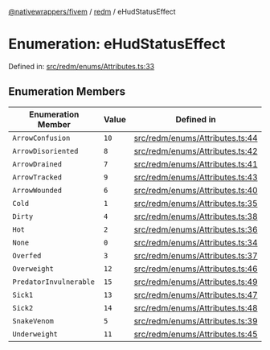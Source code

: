 [@nativewrappers/fivem](../../README.md) / [redm](../README.md) / eHudStatusEffect

# Enumeration: eHudStatusEffect

Defined in: [src/redm/enums/Attributes.ts:33](https://github.com/nativewrappers/nativewrappers/blob/c6ab47d1014f341bb58fccc9d519ceb48157a741/src/redm/enums/Attributes.ts#L33)

## Enumeration Members

| Enumeration Member | Value | Defined in |
| ------ | ------ | ------ |
| <a id="arrowconfusion"></a> `ArrowConfusion` | `10` | [src/redm/enums/Attributes.ts:44](https://github.com/nativewrappers/nativewrappers/blob/c6ab47d1014f341bb58fccc9d519ceb48157a741/src/redm/enums/Attributes.ts#L44) |
| <a id="arrowdisoriented"></a> `ArrowDisoriented` | `8` | [src/redm/enums/Attributes.ts:42](https://github.com/nativewrappers/nativewrappers/blob/c6ab47d1014f341bb58fccc9d519ceb48157a741/src/redm/enums/Attributes.ts#L42) |
| <a id="arrowdrained"></a> `ArrowDrained` | `7` | [src/redm/enums/Attributes.ts:41](https://github.com/nativewrappers/nativewrappers/blob/c6ab47d1014f341bb58fccc9d519ceb48157a741/src/redm/enums/Attributes.ts#L41) |
| <a id="arrowtracked"></a> `ArrowTracked` | `9` | [src/redm/enums/Attributes.ts:43](https://github.com/nativewrappers/nativewrappers/blob/c6ab47d1014f341bb58fccc9d519ceb48157a741/src/redm/enums/Attributes.ts#L43) |
| <a id="arrowwounded"></a> `ArrowWounded` | `6` | [src/redm/enums/Attributes.ts:40](https://github.com/nativewrappers/nativewrappers/blob/c6ab47d1014f341bb58fccc9d519ceb48157a741/src/redm/enums/Attributes.ts#L40) |
| <a id="cold"></a> `Cold` | `1` | [src/redm/enums/Attributes.ts:35](https://github.com/nativewrappers/nativewrappers/blob/c6ab47d1014f341bb58fccc9d519ceb48157a741/src/redm/enums/Attributes.ts#L35) |
| <a id="dirty"></a> `Dirty` | `4` | [src/redm/enums/Attributes.ts:38](https://github.com/nativewrappers/nativewrappers/blob/c6ab47d1014f341bb58fccc9d519ceb48157a741/src/redm/enums/Attributes.ts#L38) |
| <a id="hot"></a> `Hot` | `2` | [src/redm/enums/Attributes.ts:36](https://github.com/nativewrappers/nativewrappers/blob/c6ab47d1014f341bb58fccc9d519ceb48157a741/src/redm/enums/Attributes.ts#L36) |
| <a id="none"></a> `None` | `0` | [src/redm/enums/Attributes.ts:34](https://github.com/nativewrappers/nativewrappers/blob/c6ab47d1014f341bb58fccc9d519ceb48157a741/src/redm/enums/Attributes.ts#L34) |
| <a id="overfed"></a> `Overfed` | `3` | [src/redm/enums/Attributes.ts:37](https://github.com/nativewrappers/nativewrappers/blob/c6ab47d1014f341bb58fccc9d519ceb48157a741/src/redm/enums/Attributes.ts#L37) |
| <a id="overweight"></a> `Overweight` | `12` | [src/redm/enums/Attributes.ts:46](https://github.com/nativewrappers/nativewrappers/blob/c6ab47d1014f341bb58fccc9d519ceb48157a741/src/redm/enums/Attributes.ts#L46) |
| <a id="predatorinvulnerable"></a> `PredatorInvulnerable` | `15` | [src/redm/enums/Attributes.ts:49](https://github.com/nativewrappers/nativewrappers/blob/c6ab47d1014f341bb58fccc9d519ceb48157a741/src/redm/enums/Attributes.ts#L49) |
| <a id="sick1"></a> `Sick1` | `13` | [src/redm/enums/Attributes.ts:47](https://github.com/nativewrappers/nativewrappers/blob/c6ab47d1014f341bb58fccc9d519ceb48157a741/src/redm/enums/Attributes.ts#L47) |
| <a id="sick2"></a> `Sick2` | `14` | [src/redm/enums/Attributes.ts:48](https://github.com/nativewrappers/nativewrappers/blob/c6ab47d1014f341bb58fccc9d519ceb48157a741/src/redm/enums/Attributes.ts#L48) |
| <a id="snakevenom"></a> `SnakeVenom` | `5` | [src/redm/enums/Attributes.ts:39](https://github.com/nativewrappers/nativewrappers/blob/c6ab47d1014f341bb58fccc9d519ceb48157a741/src/redm/enums/Attributes.ts#L39) |
| <a id="underweight"></a> `Underweight` | `11` | [src/redm/enums/Attributes.ts:45](https://github.com/nativewrappers/nativewrappers/blob/c6ab47d1014f341bb58fccc9d519ceb48157a741/src/redm/enums/Attributes.ts#L45) |
